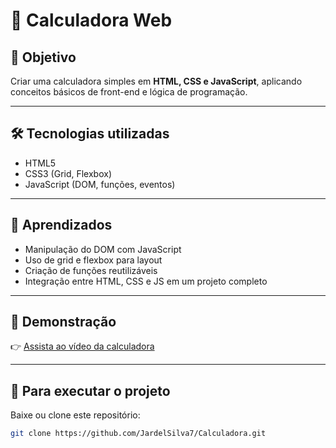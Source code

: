 # 🧮 Calculadora Web

## 📌 Objetivo
Criar uma calculadora simples em **HTML, CSS e JavaScript**, aplicando conceitos básicos de front-end e lógica de programação.

---

## 🛠 Tecnologias utilizadas
- HTML5
- CSS3 (Grid, Flexbox)
- JavaScript (DOM, funções, eventos)

---

## 📖 Aprendizados
- Manipulação do DOM com JavaScript  
- Uso de grid e flexbox para layout  
- Criação de funções reutilizáveis  
- Integração entre HTML, CSS e JS em um projeto completo  

---

## 🎥 Demonstração
👉 [Assista ao vídeo da calculadora](https://youtube.com/shorts/Fzc9GZs9RJ8?feature=share)  

---

## 🚀 Para executar o projeto
   Baixe ou clone este repositório:
   ```bash
   git clone https://github.com/JardelSilva7/Calculadora.git
